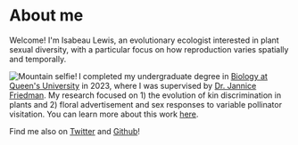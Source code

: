 # About me

Welcome! I'm Isabeau Lewis, an evolutionary ecologist interested in plant sexual diversity, with a particular focus on how reproduction varies spatially and temporally.

<img align="left" src="https://github.com/isabeaulewis/isabeaulewis.github.io/assets/122393362/f0b2335f-1c7b-4c42-879a-67e51bd4d0c3" alt="Mountain selfie!">

I completed my undergraduate degree in [Biology at Queen's University](https://biology.queensu.ca/) in 2023, where I was supervised by [Dr. Jannice Friedman](https://jfriedmanlab.wordpress.com/). My research focused on 1) the evolution of kin discrimination in plants and 2) floral advertisement and sex responses to variable pollinator visitation. You can learn more about this work [here](https://isabeaulewis.github.io/research).

Find me also on [Twitter](https://twitter.com/isabeau_lewis) and [Github](https://github.com/isabeaulewis)!

